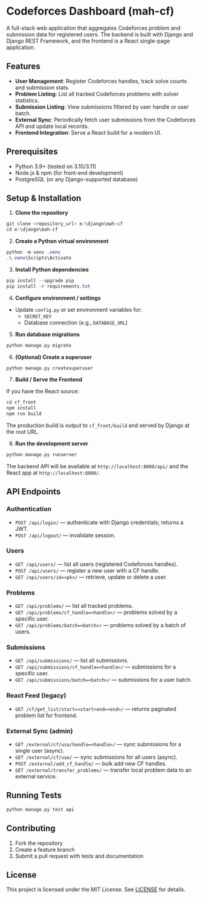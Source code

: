# Codeforces Dashboard (mah-cf)

A full-stack web application that aggregates Codeforces problem and submission data for registered users. The backend is built with Django and Django REST Framework, and the frontend is a React single-page application.

## Features

- **User Management**: Register Codeforces handles, track solve counts and submission stats.
- **Problem Listing**: List all tracked Codeforces problems with solver statistics.
- **Submission Listing**: View submissions filtered by user handle or user batch.
- **External Sync**: Periodically fetch user submissions from the Codeforces API and update local records.
- **Frontend Integration**: Serve a React build for a modern UI.

## Prerequisites

- Python 3.9+ (tested on 3.10/3.11)
- Node.js & npm (for front-end development)
- PostgreSQL (or any Django-supported database)

## Setup & Installation

1. **Clone the repository**

```powershell
git clone <repository_url> e:\django\mah-cf
cd e:\django\mah-cf
```

2. **Create a Python virtual environment**

```powershell
python -m venv .venv
.\.venv\Scripts\Activate
```

3. **Install Python dependencies**

```powershell
pip install --upgrade pip
pip install -r requirements.txt
```

4. **Configure environment / settings**

- Update `config.py` or set environment variables for:
  - `SECRET_KEY`
  - Database connection (e.g., `DATABASE_URL`)

5. **Run database migrations**

```powershell
python manage.py migrate
```

6. **(Optional) Create a superuser**

```powershell
python manage.py createsuperuser
```

7. **Build / Serve the Frontend**

If you have the React source:

```powershell
cd cf_front
npm install
npm run build
```

The production build is output to `cf_front/build` and served by Django at the root URL.

8. **Run the development server**

```powershell
python manage.py runserver
```

The backend API will be available at `http://localhost:8000/api/` and the React app at `http://localhost:8000/`.

## API Endpoints

### Authentication

- `POST /api/login/` — authenticate with Django credentials; returns a JWT.
- `POST /api/logout/` — invalidate session.

### Users

- `GET /api/users/` — list all users (registered Codeforces handles).
- `POST /api/users/` — register a new user with a CF handle.
- `GET /api/users/id=<pk>/` — retrieve, update or delete a user.

### Problems

- `GET /api/problems/` — list all tracked problems.
- `GET /api/problems/cf_handle=<handle>/` — problems solved by a specific user.
- `GET /api/problems/batch=<batch>/` — problems solved by a batch of users.

### Submissions

- `GET /api/submissions/` — list all submissions.
- `GET /api/submissions/cf_handle=<handle>/` — submissions for a specific user.
- `GET /api/submissions/batch=<batch>/` — submissions for a user batch.

### React Feed (legacy)

- `GET /cf/get_list/start=<start>end=<end>/` — returns paginated problem list for frontend.

### External Sync (admin)

- `GET /external/cf/usa/handle=<handle>/` — sync submissions for a single user (async).
- `GET /external/cf/uaa/` — sync submissions for all users (async).
- `POST /external/add_cf_handle/` — bulk add new CF handles.
- `GET /external/transfer_problems/` — transfer local problem data to an external service.

## Running Tests

```powershell
python manage.py test api
```

## Contributing

1. Fork the repository
2. Create a feature branch
3. Submit a pull request with tests and documentation

## License

This project is licensed under the MIT License. See [LICENSE](LICENSE) for details.
